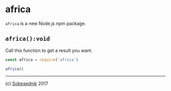 # africa

`africa` is a new Node.js npm package.

## `africa():void`

Call this function to get a result you want.

```js
const africa = require('africa')

africa()
```

---

(c) [Sobesednik][1] 2017

[1]: https://sobes.io
